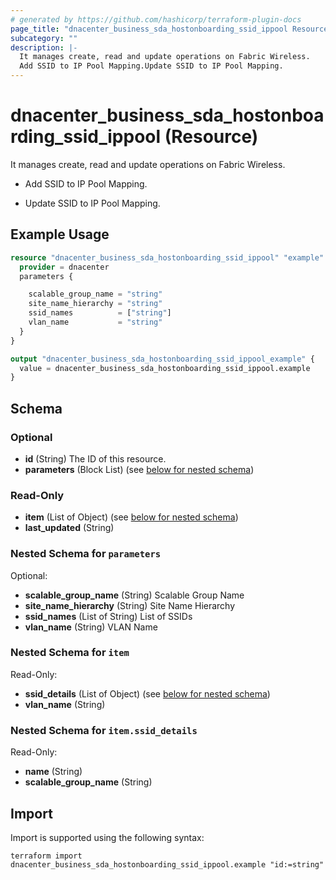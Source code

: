 ```yaml
---
# generated by https://github.com/hashicorp/terraform-plugin-docs
page_title: "dnacenter_business_sda_hostonboarding_ssid_ippool Resource - terraform-provider-dnacenter"
subcategory: ""
description: |-
  It manages create, read and update operations on Fabric Wireless.
  Add SSID to IP Pool Mapping.Update SSID to IP Pool Mapping.
---
```


# dnacenter_business_sda_hostonboarding_ssid_ippool (Resource)

It manages create, read and update operations on Fabric Wireless.

- Add SSID to IP Pool Mapping.

- Update SSID to IP Pool Mapping.

## Example Usage

```terraform
resource "dnacenter_business_sda_hostonboarding_ssid_ippool" "example" {
  provider = dnacenter
  parameters {

    scalable_group_name = "string"
    site_name_hierarchy = "string"
    ssid_names          = ["string"]
    vlan_name           = "string"
  }
}

output "dnacenter_business_sda_hostonboarding_ssid_ippool_example" {
  value = dnacenter_business_sda_hostonboarding_ssid_ippool.example
}
```

<!-- schema generated by tfplugindocs -->
## Schema

### Optional

- **id** (String) The ID of this resource.
- **parameters** (Block List) (see [below for nested schema](#nestedblock--parameters))

### Read-Only

- **item** (List of Object) (see [below for nested schema](#nestedatt--item))
- **last_updated** (String)

<a id="nestedblock--parameters"></a>
### Nested Schema for `parameters`

Optional:

- **scalable_group_name** (String) Scalable Group Name
- **site_name_hierarchy** (String) Site Name Hierarchy
- **ssid_names** (List of String) List of SSIDs
- **vlan_name** (String) VLAN Name


<a id="nestedatt--item"></a>
### Nested Schema for `item`

Read-Only:

- **ssid_details** (List of Object) (see [below for nested schema](#nestedobjatt--item--ssid_details))
- **vlan_name** (String)

<a id="nestedobjatt--item--ssid_details"></a>
### Nested Schema for `item.ssid_details`

Read-Only:

- **name** (String)
- **scalable_group_name** (String)

## Import

Import is supported using the following syntax:

```shell
terraform import dnacenter_business_sda_hostonboarding_ssid_ippool.example "id:=string"
```
